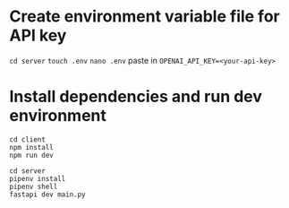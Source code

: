 # Create environment variable file for API key

`cd server`
`touch .env`
`nano .env`
paste in `OPENAI_API_KEY=<your-api-key>`

# Install dependencies and run dev environment

```
cd client
npm install
npm run dev
```

```
cd server
pipenv install
pipenv shell
fastapi dev main.py
```
